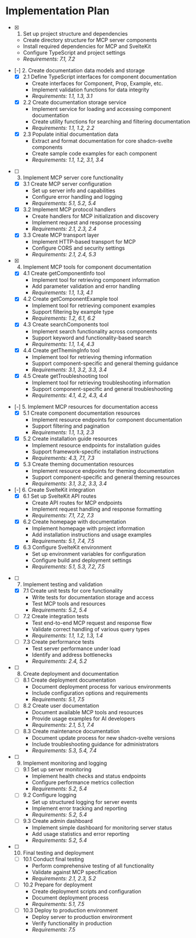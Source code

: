 # Implementation Plan

- [x] 1. Set up project structure and dependencies
  - Create directory structure for MCP server components
  - Install required dependencies for MCP and SvelteKit
  - Configure TypeScript and project settings
  - _Requirements: 7.1, 7.2_

- [-] 2. Create documentation data models and storage
  - [x] 2.1 Define TypeScript interfaces for component documentation
    - Create interfaces for Component, Prop, Example, etc.
    - Implement validation functions for data integrity
    - _Requirements: 1.1, 1.3, 3.1_
  - [x] 2.2 Create documentation storage service
    - Implement service for loading and accessing component documentation
    - Create utility functions for searching and filtering documentation
    - _Requirements: 1.1, 1.2, 2.2_
  - [x] 2.3 Populate initial documentation data
    - Extract and format documentation for core shadcn-svelte components
    - Create sample code examples for each component
    - _Requirements: 1.1, 1.2, 3.1, 3.4_

- [ ] 3. Implement MCP server core functionality
  - [x] 3.1 Create MCP server configuration
    - Set up server info and capabilities
    - Configure error handling and logging
    - _Requirements: 5.1, 5.2, 5.4_
  - [x] 3.2 Implement MCP protocol handlers
    - Create handlers for MCP initialization and discovery
    - Implement request and response processing
    - _Requirements: 2.1, 2.3, 2.4_
  - [x] 3.3 Create MCP transport layer
    - Implement HTTP-based transport for MCP
    - Configure CORS and security settings
    - _Requirements: 2.1, 2.4, 5.3_

- [x] 4. Implement MCP tools for component documentation
  - [x] 4.1 Create getComponentInfo tool
    - Implement tool for retrieving component information
    - Add parameter validation and error handling
    - _Requirements: 1.1, 1.3, 4.1_
  - [x] 4.2 Create getComponentExample tool
    - Implement tool for retrieving component examples
    - Support filtering by example type
    - _Requirements: 1.2, 6.1, 6.2_
  - [x] 4.3 Create searchComponents tool
    - Implement search functionality across components
    - Support keyword and functionality-based search
    - _Requirements: 1.1, 1.4, 4.3_
  - [x] 4.4 Create getThemingInfo tool
    - Implement tool for retrieving theming information
    - Support component-specific and general theming guidance
    - _Requirements: 3.1, 3.2, 3.3, 3.4_
  - [x] 4.5 Create getTroubleshooting tool
    - Implement tool for retrieving troubleshooting information
    - Support component-specific and general troubleshooting
    - _Requirements: 4.1, 4.2, 4.3, 4.4_

- [-] 5. Implement MCP resources for documentation access
  - [x] 5.1 Create component documentation resources
    - Implement resource endpoints for component documentation
    - Support filtering and pagination
    - _Requirements: 1.1, 1.3, 2.3_
  - [x] 5.2 Create installation guide resources
    - Implement resource endpoints for installation guides
    - Support framework-specific installation instructions
    - _Requirements: 4.3, 7.1, 7.3_
  - [x] 5.3 Create theming documentation resources
    - Implement resource endpoints for theming documentation
    - Support component-specific and general theming resources
    - _Requirements: 3.1, 3.2, 3.3, 3.4_

- [-] 6. Create SvelteKit integration
  - [x] 6.1 Set up SvelteKit API routes
    - Create API routes for MCP endpoints
    - Implement request handling and response formatting
    - _Requirements: 7.1, 7.2, 7.3_
  - [x] 6.2 Create homepage with documentation
    - Implement homepage with project information
    - Add installation instructions and usage examples
    - _Requirements: 5.1, 7.4, 7.5_
  - [x] 6.3 Configure SvelteKit environment
    - Set up environment variables for configuration
    - Configure build and deployment settings
    - _Requirements: 5.1, 5.3, 7.2, 7.5_

- [ ] 7. Implement testing and validation
  - [x] 7.1 Create unit tests for core functionality
    - Write tests for documentation storage and access
    - Test MCP tools and resources
    - _Requirements: 5.2, 5.4_
  - [ ] 7.2 Create integration tests
    - Test end-to-end MCP request and response flow
    - Validate correct handling of various query types
    - _Requirements: 1.1, 1.2, 1.3, 1.4_
  - [ ] 7.3 Create performance tests
    - Test server performance under load
    - Identify and address bottlenecks
    - _Requirements: 2.4, 5.2_

- [ ] 8. Create deployment and documentation
  - [ ] 8.1 Create deployment documentation
    - Document deployment process for various environments
    - Include configuration options and requirements
    - _Requirements: 5.1, 7.5_
  - [ ] 8.2 Create user documentation
    - Document available MCP tools and resources
    - Provide usage examples for AI developers
    - _Requirements: 2.1, 5.1, 7.4_
  - [ ] 8.3 Create maintenance documentation
    - Document update process for new shadcn-svelte versions
    - Include troubleshooting guidance for administrators
    - _Requirements: 5.3, 5.4, 7.4_

- [ ] 9. Implement monitoring and logging
  - [ ] 9.1 Set up server monitoring
    - Implement health checks and status endpoints
    - Configure performance metrics collection
    - _Requirements: 5.2, 5.4_
  - [ ] 9.2 Configure logging
    - Set up structured logging for server events
    - Implement error tracking and reporting
    - _Requirements: 5.2, 5.4_
  - [ ] 9.3 Create admin dashboard
    - Implement simple dashboard for monitoring server status
    - Add usage statistics and error reporting
    - _Requirements: 5.2, 5.4_

- [ ] 10. Final testing and deployment
  - [ ] 10.1 Conduct final testing
    - Perform comprehensive testing of all functionality
    - Validate against MCP specification
    - _Requirements: 2.1, 2.3, 5.2_
  - [ ] 10.2 Prepare for deployment
    - Create deployment scripts and configuration
    - Document deployment process
    - _Requirements: 5.1, 7.5_
  - [ ] 10.3 Deploy to production environment
    - Deploy server to production environment
    - Verify functionality in production
    - _Requirements: 7.5_
